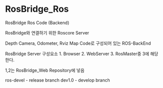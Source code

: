 # RosBridge_Ros
RosBridge Ros Code (Backend)

RosBridge와 연결하기 위한 Roscore Server

Depth Camera, Odometer, Rviz Map Code로 구성되어 있는 ROS-BackEnd

RosBridge Server 구성요소 1. Browser 2. WebServer 3. RosMaster중 3에 해당한다.

1,2는 RosBridge_Web Repository에 넣음

ros-devel - release branch
dev1.0 - develop branch 
